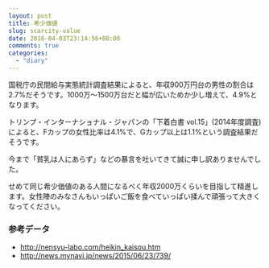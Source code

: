 ```yaml
---
layout: post
title: 希少価値
slug: scarcity-value
date: 2016-04-03T23:14:56+00:00
comments: true
categories:
  - "diary"
---
```


国税庁の民間給与実態統計調査結果によると、年収900万円台の男性の割合は2.7%だそうです。1000万〜1500万台だと幅が広いためか少し増えて、4.9%となります。

トリンプ・インターナショナル・ジャパンの「下着白書 vol.15」(2014年度調査)によると、Fカップの女性比率は4.1%で、Gカップ以上は1.1%という調査結果だそうです。

今まで「貧乳は人にあらず」などの暴言を吐いてきて誠に申し訳ありませんでした。

せめて同じ希少価値のある人間になるべく年収2000万くらいを目指して精進します。女性陣のみなさんもいっぱいご飯を食べていっぱい揉んで頑張って大きくなってください。

### 参考データ
- http://nensyu-labo.com/heikin_kaisou.htm
- http://news.mynavi.jp/news/2015/06/23/739/

